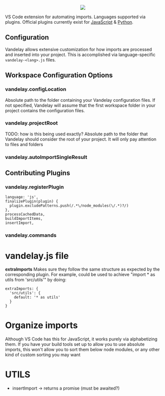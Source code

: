 <p align="center">
    <img src="https://raw.githubusercontent.com/ericbiewener/vscode-vandelay/master/artwork/logo.png" />
</p>

VS Code extension for automating imports. Languages supported via plugins. Official plugins currently exist for [JavaScript](https://github.com/ericbiewener/vscode-vandelay-js) & [Python](https://github.com/ericbiewener/vscode-vandelay-py).

## Configuration
Vandelay allows extensive customization for how imports are processed and inserted into your project. This is accomplished via language-specific `vandelay-<lang>.js` files.

## Workspace Configuration Options

### vandelay.configLocation
Absolute path to the folder containing your Vandelay configuration files. If not specified, Vandelay will assume that the first workspace folder in your project contains the configuration files.

### vandelay.projectRoot
TODO: how is this being used exactly?
Absolute path to the folder that Vandelay should consider the root of your project. It will only pay attention to files and folders 


### vandelay.autoImportSingleResult

## Contributing Plugins

### vandelay.registerPlugin
    language: 'js',
    finalizePlugin(plugin) {
      plugin.excludePatterns.push(/.*\/node_modules(\/.*)?/)
    },
    processCachedData,
    buildImportItems,
    insertImport,

### vandelay.commands


# vandelay.js file

**extraImports**
Makes sure they follow the same structure as expected by the corresponding plugin. For example, could be used to achieve "import * as utils from 'src/utils'" by doing:

    extraImports: {
      'src/utils': {
        default: '* as utils'
      }
    }
    
# Organize imports
Although VS Code has this for JavaScript, it works purely via alphabetizing them. If you have your build tools set up to allow you to use absolute imports, this won't allow you to sort them below node modules, or any other kind of custom sorting you may want

# UTILS
- insertImport -> returns a promise (must be awaited?)
